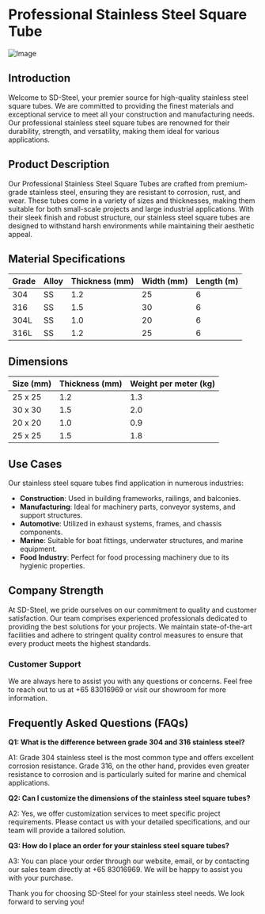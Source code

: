 # Professional Stainless Steel Square Tube

![Image](https://github.com/user-attachments/assets/2567258e-e124-4816-932d-1809bd27ef0b)

## Introduction

Welcome to SD-Steel, your premier source for high-quality stainless steel square tubes. We are committed to providing the finest materials and exceptional service to meet all your construction and manufacturing needs. Our professional stainless steel square tubes are renowned for their durability, strength, and versatility, making them ideal for various applications.

## Product Description

Our Professional Stainless Steel Square Tubes are crafted from premium-grade stainless steel, ensuring they are resistant to corrosion, rust, and wear. These tubes come in a variety of sizes and thicknesses, making them suitable for both small-scale projects and large industrial applications. With their sleek finish and robust structure, our stainless steel square tubes are designed to withstand harsh environments while maintaining their aesthetic appeal.

## Material Specifications

| Grade | Alloy | Thickness (mm) | Width (mm) | Length (m) |
|-------|-------|----------------|------------|------------|
| 304   | SS    | 1.2            | 25         | 6          |
| 316   | SS    | 1.5            | 30         | 6          |
| 304L  | SS    | 1.0            | 20         | 6          |
| 316L  | SS    | 1.2            | 25         | 6          |

## Dimensions

| Size (mm) | Thickness (mm) | Weight per meter (kg) |
|-----------|----------------|----------------------|
| 25 x 25   | 1.2            | 1.3                  |
| 30 x 30   | 1.5            | 2.0                  |
| 20 x 20   | 1.0            | 0.9                  |
| 25 x 25   | 1.5            | 1.8                  |

## Use Cases

Our stainless steel square tubes find application in numerous industries:

- **Construction**: Used in building frameworks, railings, and balconies.
- **Manufacturing**: Ideal for machinery parts, conveyor systems, and support structures.
- **Automotive**: Utilized in exhaust systems, frames, and chassis components.
- **Marine**: Suitable for boat fittings, underwater structures, and marine equipment.
- **Food Industry**: Perfect for food processing machinery due to its hygienic properties.

## Company Strength

At SD-Steel, we pride ourselves on our commitment to quality and customer satisfaction. Our team comprises experienced professionals dedicated to providing the best solutions for your projects. We maintain state-of-the-art facilities and adhere to stringent quality control measures to ensure that every product meets the highest standards.

### Customer Support

We are always here to assist you with any questions or concerns. Feel free to reach out to us at +65 83016969 or visit our showroom for more information.

## Frequently Asked Questions (FAQs)

**Q1: What is the difference between grade 304 and 316 stainless steel?**

A1: Grade 304 stainless steel is the most common type and offers excellent corrosion resistance. Grade 316, on the other hand, provides even greater resistance to corrosion and is particularly suited for marine and chemical applications.

**Q2: Can I customize the dimensions of the stainless steel square tubes?**

A2: Yes, we offer customization services to meet specific project requirements. Please contact us with your detailed specifications, and our team will provide a tailored solution.

**Q3: How do I place an order for your stainless steel square tubes?**

A3: You can place your order through our website, email, or by contacting our sales team directly at +65 83016969. We will be happy to assist you with your purchase.

Thank you for choosing SD-Steel for your stainless steel needs. We look forward to serving you!